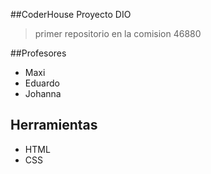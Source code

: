 ##CoderHouse Proyecto DIO

>primer repositorio en la comision 46880

##Profesores

- Maxi
- Eduardo
- Johanna

## Herramientas

- HTML
- CSS 
